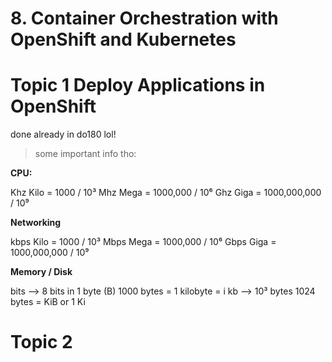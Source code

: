 # 8. Container Orchestration with OpenShift and Kubernetes
# Topic 1 Deploy Applications in OpenShift
done already in do180 lol!

> some important info tho:

**CPU:**

Khz Kilo = 1000 / 10³
Mhz Mega = 1000,000 / 10⁶
Ghz Giga = 1000,000,000 / 10⁹

**Networking**

kbps Kilo = 1000 / 10³
Mbps Mega = 1000,000 / 10⁶
Gbps Giga = 1000,000,000 / 10⁹

**Memory / Disk**

bits --> 8 bits in 1 byte (B)
1000 bytes = 1 kilobyte = i kb --> 10³ bytes
1024 bytes = KiB or 1 Ki

# Topic 2 
